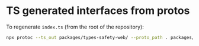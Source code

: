 # TS generated interfaces from protos

To regenerate `index.ts` (from the root of the repository):

```bash
npx protoc --ts_out packages/types-safety-web/ --proto_path . packages/types-safety-web/index.proto
```
